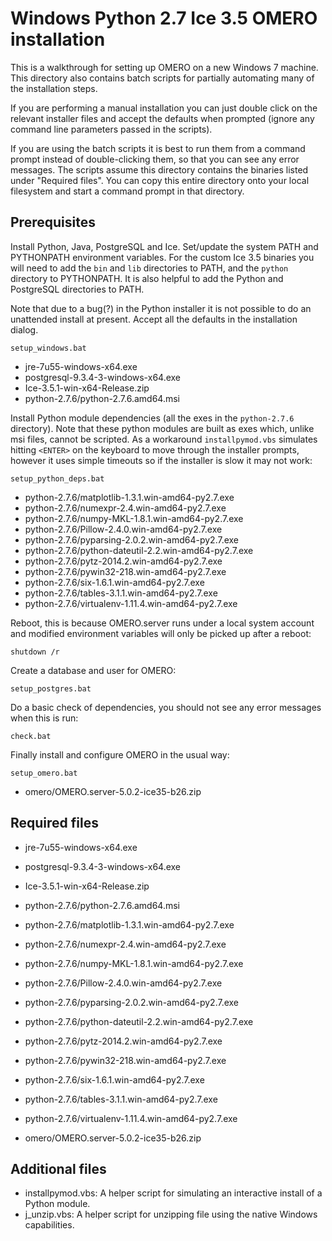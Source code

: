 Windows Python 2.7 Ice 3.5 OMERO installation
=============================================

This is a walkthrough for setting up OMERO on a new Windows 7 machine. This directory also contains batch scripts for partially automating many of the installation steps.

If you are performing a manual installation you can just double click on the relevant installer files and accept the defaults when prompted (ignore any command line parameters passed in the scripts).

If you are using the batch scripts it is best to run them from a command prompt instead of double-clicking them, so that you can see any error messages. The scripts assume this directory contains the binaries listed under "Required files". You can copy this entire directory onto your local filesystem and start a command prompt in that directory.


Prerequisites
-------------

Install Python, Java, PostgreSQL and Ice. Set/update the system PATH and PYTHONPATH environment variables. For the custom Ice 3.5 binaries you will need to add the `bin` and `lib` directories to PATH, and the `python` directory to PYTHONPATH. It is also helpful to add the Python and PostgreSQL directories to PATH.

Note that due to a bug(?) in the Python installer it is not possible to do an unattended install at present. Accept all the defaults in the installation dialog.

    setup_windows.bat

- jre-7u55-windows-x64.exe
- postgresql-9.3.4-3-windows-x64.exe
- Ice-3.5.1-win-x64-Release.zip
- python-2.7.6/python-2.7.6.amd64.msi

Install Python module dependencies (all the exes in the `python-2.7.6` directory). Note that these python modules are built as exes which, unlike msi files, cannot be scripted. As a workaround `installpymod.vbs` simulates hitting `<ENTER>` on the keyboard to move through the installer prompts, however it uses simple timeouts so if the installer is slow it may not work:

    setup_python_deps.bat

- python-2.7.6/matplotlib-1.3.1.win-amd64-py2.7.exe
- python-2.7.6/numexpr-2.4.win-amd64-py2.7.exe
- python-2.7.6/numpy-MKL-1.8.1.win-amd64-py2.7.exe
- python-2.7.6/Pillow-2.4.0.win-amd64-py2.7.exe
- python-2.7.6/pyparsing-2.0.2.win-amd64-py2.7.exe
- python-2.7.6/python-dateutil-2.2.win-amd64-py2.7.exe
- python-2.7.6/pytz-2014.2.win-amd64-py2.7.exe
- python-2.7.6/pywin32-218.win-amd64-py2.7.exe
- python-2.7.6/six-1.6.1.win-amd64-py2.7.exe
- python-2.7.6/tables-3.1.1.win-amd64-py2.7.exe
- python-2.7.6/virtualenv-1.11.4.win-amd64-py2.7.exe

Reboot, this is because OMERO.server runs under a local system account and modified environment variables will only be picked up after a reboot:

    shutdown /r

Create a database and user for OMERO:

    setup_postgres.bat

Do a basic check of dependencies, you should not see any error messages when this is run:

    check.bat

Finally install and configure OMERO in the usual way:

    setup_omero.bat

- omero/OMERO.server-5.0.2-ice35-b26.zip


Required files
--------------

- jre-7u55-windows-x64.exe
- postgresql-9.3.4-3-windows-x64.exe
- Ice-3.5.1-win-x64-Release.zip

- python-2.7.6/python-2.7.6.amd64.msi

- python-2.7.6/matplotlib-1.3.1.win-amd64-py2.7.exe
- python-2.7.6/numexpr-2.4.win-amd64-py2.7.exe
- python-2.7.6/numpy-MKL-1.8.1.win-amd64-py2.7.exe
- python-2.7.6/Pillow-2.4.0.win-amd64-py2.7.exe
- python-2.7.6/pyparsing-2.0.2.win-amd64-py2.7.exe
- python-2.7.6/python-dateutil-2.2.win-amd64-py2.7.exe
- python-2.7.6/pytz-2014.2.win-amd64-py2.7.exe
- python-2.7.6/pywin32-218.win-amd64-py2.7.exe
- python-2.7.6/six-1.6.1.win-amd64-py2.7.exe
- python-2.7.6/tables-3.1.1.win-amd64-py2.7.exe
- python-2.7.6/virtualenv-1.11.4.win-amd64-py2.7.exe

- omero/OMERO.server-5.0.2-ice35-b26.zip


Additional files
----------------

- installpymod.vbs: A helper script for simulating an interactive install of a Python module. 
- j_unzip.vbs: A helper script for unzipping file using the native Windows capabilities.


